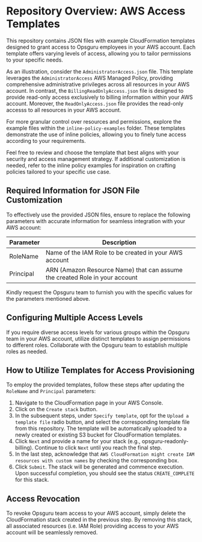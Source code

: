# Repository Overview: AWS Access Templates

This repository contains JSON files with example CloudFormation templates designed to grant access to Opsguru employees in your AWS account. Each template offers varying levels of access, allowing you to tailor permissions to your specific needs.

As an illustration, consider the `AdministratorAccess.json` file. This template leverages the `AdministratorAccess` AWS Managed Policy, providing comprehensive administrative privileges across all resources in your AWS account. In contrast, the `BillingReadOnlyAccess.json` file is designed to provide read-only access exclusively to billing information within your AWS account. Moreover, the `ReadOnlyAccess.json` file provides the read-only accesss to all resources in your AWS account. 

For more granular control over resources and permissions, explore the example files within the `inline-policy-examples` folder. These templates demonstrate the use of inline policies, allowing you to finely tune access according to your requirements.

Feel free to review and choose the template that best aligns with your security and access management strategy. If additional customization is needed, refer to the inline policy examples for inspiration on crafting policies tailored to your specific use case.

## Required Information for JSON File Customization

To effectively use the provided JSON files, ensure to replace the following parameters with accurate information for seamless integration with your AWS account:

Parameter  | Description
---------  | -----------
RoleName   | Name of the IAM Role to be created in your AWS account
Principal  | ARN (Amazon Resource Name) that can assume the created Role in your account


Kindly request the Opsguru team to furnish you with the specific values for the parameters mentioned above.

## Configuring Multiple Access Levels 

If you require diverse access levels for various groups within the Opsguru team in your AWS account, utilize distinct templates to assign permissions to different roles. Collaborate with the Opsguru team to establish multiple roles as needed.

## How to Utilize Templates for Access Provisioning

To employ the provided templates, follow these steps after updating the `RoleName` and `Principal` parameters:

1. Navigate to the CloudFormation page in your AWS Console.
2. Click on the `Create stack` button.
3. In the subsequent steps, under `Specify template`, opt for the `Upload a template file` radio button, and select the corresponding template file from this repository. The template will be automatically uploaded to a newly created or existing S3 bucket for CloudFormation templates.
4. Click `Next` and provide a name for your stack (e.g., opsguru-readonly-billing). Continue to click `Next` until you reach the final step.
5. In the last step, acknowledge that `AWS CloudFormation might create IAM resources with custom names` by checking the corresponding box.
6. Click `Submit`. The stack will be generated and commence execution. Upon successful completion, you should see the status `CREATE_COMPLETE` for this stack.


## Access Revocation

To revoke Opsguru team access to your AWS account, simply delete the CloudFormation stack created in the previous step. By removing this stack, all associated resources (i.e. IAM Role) providing access to your AWS account will be seamlessly removed.